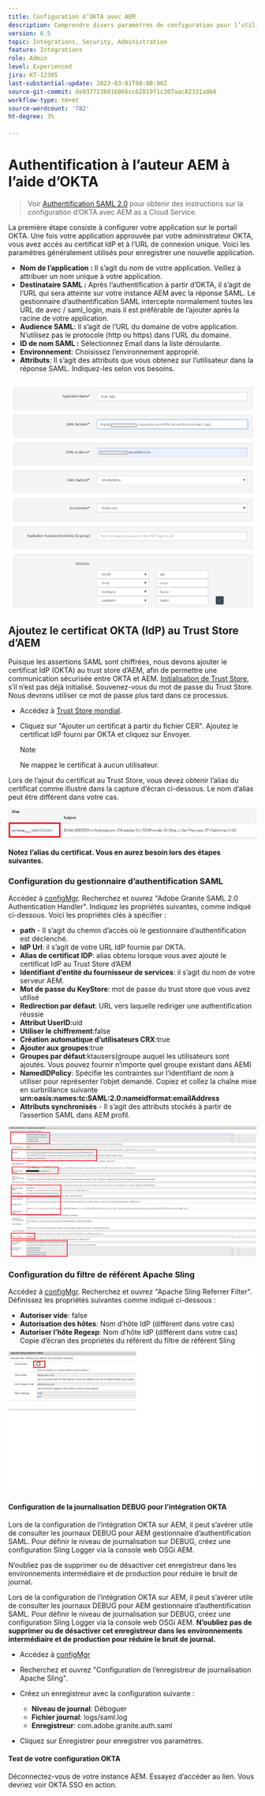 ```yaml
---
title: Configuration d’OKTA avec AEM
description: Comprendre divers paramètres de configuration pour l’utilisation de l’authentification unique à l’aide d’OKTA.
version: 6.5
topic: Integrations, Security, Administration
feature: Integrations
role: Admin
level: Experienced
jira: KT-12305
last-substantial-update: 2023-03-01T00:00:00Z
source-git-commit: de9377236016066cc62819f1c307aac82331a0b6
workflow-type: tm+mt
source-wordcount: '782'
ht-degree: 3%

---
```


# Authentification à l’auteur AEM à l’aide d’OKTA

> Voir [Authentification SAML 2.0](https://experienceleague.adobe.com/docs/experience-manager-learn/cloud-service/authentication/saml-2-0.html?lang=fr) pour obtenir des instructions sur la configuration d’OKTA avec AEM as a Cloud Service.

La première étape consiste à configurer votre application sur le portail OKTA. Une fois votre application approuvée par votre administrateur OKTA, vous avez accès au certificat IdP et à l’URL de connexion unique. Voici les paramètres généralement utilisés pour enregistrer une nouvelle application.

* **Nom de l’application :** Il s’agit du nom de votre application. Veillez à attribuer un nom unique à votre application.
* **Destinataire SAML :** Après l’authentification à partir d’OKTA, il s’agit de l’URL qui sera atteinte sur votre instance AEM avec la réponse SAML. Le gestionnaire d’authentification SAML intercepte normalement toutes les URL de avec / saml_login, mais il est préférable de l’ajouter après la racine de votre application.
* **Audience SAML**: Il s’agit de l’URL du domaine de votre application. N’utilisez pas le protocole (http ou https) dans l’URL du domaine.
* **ID de nom SAML :** Sélectionnez Email dans la liste déroulante.
* **Environnement**: Choisissez l’environnement approprié.
* **Attributs**: Il s’agit des attributs que vous obtenez sur l’utilisateur dans la réponse SAML. Indiquez-les selon vos besoins.


![okta-application](assets/okta-app-settings-blurred.PNG)


## Ajoutez le certificat OKTA (IdP) au Trust Store d’AEM

Puisque les assertions SAML sont chiffrées, nous devons ajouter le certificat IdP (OKTA) au trust store d’AEM, afin de permettre une communication sécurisée entre OKTA et AEM.
[Initialisation de Trust Store](http://localhost:4502/libs/granite/security/content/truststore.html), s’il n’est pas déjà initialisé.
Souvenez-vous du mot de passe du Trust Store. Nous devrons utiliser ce mot de passe plus tard dans ce processus.

* Accédez à [Trust Store mondial](http://localhost:4502/libs/granite/security/content/truststore.html).
* Cliquez sur &quot;Ajouter un certificat à partir du fichier CER&quot;. Ajoutez le certificat IdP fourni par OKTA et cliquez sur Envoyer.

   >[!NOTE]
   >
   >Ne mappez le certificat à aucun utilisateur.

Lors de l’ajout du certificat au Trust Store, vous devez obtenir l’alias du certificat comme illustré dans la capture d’écran ci-dessous. Le nom d’alias peut être différent dans votre cas.

![Certificate-alias](assets/cert-alias.PNG)

**Notez l’alias du certificat. Vous en aurez besoin lors des étapes suivantes.**

### Configuration du gestionnaire d’authentification SAML

Accédez à [configMgr](http://localhost:4502/system/console/configMgr).
Recherchez et ouvrez &quot;Adobe Granite SAML 2.0 Authentication Handler&quot;.
Indiquez les propriétés suivantes, comme indiqué ci-dessous. Voici les propriétés clés à spécifier :

* **path** - Il s’agit du chemin d’accès où le gestionnaire d’authentification est déclenché.
* **IdP Url**: il s’agit de votre URL IdP fournie par OKTA.
* **Alias de certificat IDP**: alias obtenu lorsque vous avez ajouté le certificat IdP au Trust Store d’AEM
* **Identifiant d’entité du fournisseur de services**: il s’agit du nom de votre serveur AEM.
* **Mot de passe du KeyStore**: mot de passe du trust store que vous avez utilisé
* **Redirection par défaut**: URL vers laquelle rediriger une authentification réussie
* **Attribut UserID**:uid
* **Utiliser le chiffrement**:false
* **Création automatique d’utilisateurs CRX**:true
* **Ajouter aux groupes**:true
* **Groupes par défaut**:ktausers(groupe auquel les utilisateurs sont ajoutés. Vous pouvez fournir n’importe quel groupe existant dans AEM)
* **NamedIDPolicy**: Spécifie les contraintes sur l’identifiant de nom à utiliser pour représenter l’objet demandé. Copiez et collez la chaîne mise en surbrillance suivante **urn:oasis:names:tc:SAML:2.0:nameidformat:emailAddress**
* **Attributs synchronisés** - Il s’agit des attributs stockés à partir de l’assertion SAML dans AEM profil.

![saml-authentication-handler](assets/saml-authentication-settings-blurred.PNG)

### Configuration du filtre de référent Apache Sling

Accédez à [configMgr](http://localhost:4502/system/console/configMgr).
Recherchez et ouvrez &quot;Apache Sling Referrer Filter&quot;. Définissez les propriétés suivantes comme indiqué ci-dessous :

* **Autoriser vide**: false
* **Autorisation des hôtes**: Nom d’hôte IdP (différent dans votre cas)
* **Autoriser l’hôte Regexp**: Nom d’hôte IdP (différent dans votre cas) Copie d’écran des propriétés du référent du filtre de référent Sling

![referrer-filter](assets/okta-referrer.png)

#### Configuration de la journalisation DEBUG pour l’intégration OKTA

Lors de la configuration de l’intégration OKTA sur AEM, il peut s’avérer utile de consulter les journaux DEBUG pour AEM gestionnaire d’authentification SAML. Pour définir le niveau de journalisation sur DEBUG, créez une configuration Sling Logger via la console web OSGi AEM.

N’oubliez pas de supprimer ou de désactiver cet enregistreur dans les environnements intermédiaire et de production pour réduire le bruit de journal.

Lors de la configuration de l’intégration OKTA sur AEM, il peut s’avérer utile de consulter les journaux DEBUG pour AEM gestionnaire d’authentification SAML. Pour définir le niveau de journalisation sur DEBUG, créez une configuration Sling Logger via la console web OSGi AEM.
**N’oubliez pas de supprimer ou de désactiver cet enregistreur dans les environnements intermédiaire et de production pour réduire le bruit de journal.**
* Accédez à [configMgr](http://localhost:4502/system/console/configMgr)

* Recherchez et ouvrez &quot;Configuration de l’enregistreur de journalisation Apache Sling&quot;.
* Créez un enregistreur avec la configuration suivante :
   * **Niveau de journal**: Déboguer
   * **Fichier journal**: logs/saml.log
   * **Enregistreur**: com.adobe.granite.auth.saml
* Cliquez sur Enregistrer pour enregistrer vos paramètres.

#### Test de votre configuration OKTA

Déconnectez-vous de votre instance AEM. Essayez d’accéder au lien. Vous devriez voir OKTA SSO en action.
